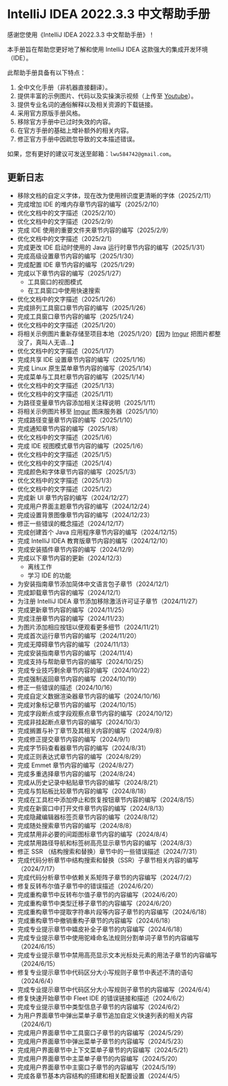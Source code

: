 # IntelliJ IDEA 2022.3.3 中文帮助手册

感谢您使用《IntelliJ IDEA 2022.3.3 中文帮助手册》！

本手册旨在帮助您更好地了解和使用 IntelliJ IDEA 这款强大的集成开发环境（IDE）。 

此帮助手册具备有以下特点：

1. 全中文化手册（非机器直接翻译）。
2. 提供丰富的示例图片、代码以及实操演示视频（上传至 [Youtube](https://www.youtube.com/)）。
3. 提供专业名词的通俗解释以及相关资源的下载链接。
4. 采用官方原版手册风格。 
5. 移除官方手册中已过时失效的内容。
6. 在官方手册的基础上增补额外的相关内容。
7. 修正官方手册中因疏忽导致的文本描述错误。

如果，您有更好的建议可发送至邮箱：`lwu584742@gmail.com`。

## 更新日志
 - 移除文档的自定义字体，现在改为使用辨识度更清晰的字体（2025/2/11）
 - 完成增加 IDE 的堆内存章节内容的编写（2025/2/10）
 - 优化文档中的文字描述（2025/2/10）
 - 优化文档中的文字描述（2025/2/9）
 - 完成 IDE 使用的重要文件夹章节内容的编写（2025/2/9）
 - 优化文档中的文字描述（2025/2/1）
 - 完成更改 IDE 启动时使用的 Java 运行时章节内容的编写（2025/1/31）
 - 完成高级设置章节内容的编写（2025/1/30）
 - 完成配置 IDE 章节内容的编写（2025/1/29）
 - 完成以下章节内容的编写（2025/1/27）
   - 工具窗口的视图模式
   - 在工具窗口中使用快速搜索
 - 优化文档中的文字描述（2025/1/26）
 - 完成排列工具窗口章节内容的编写（2025/1/26）
 - 完成工具窗口章节内容的编写（2025/1/24）
 - 优化文档中的文字描述（2025/1/20）
 - 将相关示例图片重新存储至项目本地（2025/1/20）【因为 [Imgur](https://imgur.com/) 把图片都整没了，真叫人无语...】
 - 优化文档中的文字描述（2025/1/17）
 - 完成共享 IDE 设置章节内容的编写（2025/1/16）
 - 完成 Linux 原生菜单章节内容的编写（2025/1/14）
 - 完成菜单与工具栏章节内容的编写（2025/1/14）
 - 优化文档中的文字描述（2025/1/13）
 - 优化文档中的文字描述（2025/1/11）
 - 为路径变量章节内容添加相关注释说明（2025/1/11）
 - 将相关示例图片移至 [Imgur](https://imgur.com/) 图床服务器（2025/1/10）
 - 完成路径变量章节内容的编写（2025/1/10）
 - 完成通知章节内容的编写（2025/1/8）
 - 优化文档中的文字描述（2025/1/6）
 - 完成 IDE 视图模式章节内容的编写（2025/1/6）
 - 优化文档中的文字描述（2025/1/5）
 - 优化文档中的文字描述（2025/1/4）
 - 完成颜色和字体章节内容的编写（2025/1/3）
 - 优化文档中的文字描述（2025/1/3）
 - 优化文档中的文字描述（2025/1/2）
 - 完成新 UI 章节内容的编写（2024/12/27）
 - 完成用户界面主题章节内容的编写（2024/12/24）
 - 完成设置背景图像章节内容的编写（2024/12/23）
 - 修正一些错误的概念描述（2024/12/17）
 - 完成创建首个 Java 应用程序章节内容的编写（2024/12/15）
 - 完成 IntelliJ IDEA 教育版章节内容的编写（2024/12/10）
 - 完成安装插件章节内容的编写（2024/12/9）
 - 完成以下章节内容的更新（2024/12/3）
   - 离线工作
   - 学习 IDE 的功能
 - 为安装指南章节添加简体中文语言包子章节（2024/12/1）
 - 完成卸载章节内容的编写（2024/12/1）
 - 为注册 IntelliJ IDEA 章节添加移除激活许可证子章节（2024/11/27）
 - 完成更新章节内容的编写（2024/11/25）
 - 完成注册章节内容的编写（2024/11/23）
 - 为图片添加相应按钮以便观看更多细节（2024/11/21）
 - 完成首次运行章节内容的编写（2024/11/20）
 - 完成无障碍章节内容的编写（2024/11/13）
 - 完成安装指南章节内容的编写（2024/11/4）
 - 完成支持与帮助章节内容的编写（2024/10/25）
 - 完成专业技巧剩余章节内容的编写（2024/10/22）
 - 完成强制返回章节内容的编写（2024/10/19）
 - 修正一些错误的描述（2024/10/16）
 - 完成自定义数据渲染器章节内容的编写（2024/10/16)
 - 完成对象标记章节内容的编写（2024/10/15）
 - 完成字段断点或字段观察点章节内容的编写（2024/10/12）
 - 完成非挂起断点章节内容的编写（2024/10/3）
 - 完成搁置与补丁章节及其相关内容的编写（2024/9/8）
 - 完成修正提交章节内容的编写（2024/9/1）
 - 完成字节码查看器章节内容的编写（2024/8/31）
 - 完成正则表达式章节内容的编写（2024/8/29）
 - 完成 Emmet 章节内容的编写（2024/8/27）
 - 完成多重选择章节内容的编写（2024/8/24）
 - 完成从历史记录中粘贴章节内容的编写（2024/8/21）
 - 完成与剪贴板比较章节内容的编写（2024/8/18）
 - 完成在工具栏中添加停止和恢复按钮章节内容的编写（2024/8/15）
 - 完成在新窗口中打开文件章节内容的编写（2024/8/13）
 - 完成隐藏编辑器标签页章节内容的编写（2024/8/12）
 - 完成随处搜索章节内容的编写（2024/8/8）
 - 完成禁用非必要的间距图标章节内容的编写（2024/8/4）
 - 完成禁用路径导航和标签树高亮显示章节内容的编写（2024/8/3）
 - 修正 SSR （结构搜索和替换）章节中的一些错误描述（2024/7/31）
 - 完成代码分析章节中结构搜索和替换（SSR）子章节相关内容的编写（2024/7/17）
 - 完成代码分析章节中依赖关系矩阵子章节的内容编写（2024/7/2）
 - 修复反转布尔值子章节中的错误描述（2024/6/20）
 - 完成重构章节中反转布尔值子章节的内容编写（2024/6/20）
 - 完成重构章节中类型迁移子章节的内容编写（2024/6/20）
 - 完成重构章节中提取字符串片段等内容子章节的内容编写（2024/6/18）
 - 完成重构章节中撤销重构子章节的内容编写（2024/6/18）
 - 完成专业提示章节中嬉皮补全子章节的内容编写（2024/6/18）
 - 完成专业提示章节中使用驼峰命名法规则分割单词子章节的内容编写（2024/6/15）
 - 完成专业提示章节中禁用高亮显示文本光标处元素的用法子章节的内容编写（2024/6/15）
 - 修复专业提示章节中代码区分大小写规则子章节中表述不清的语句（2024/6/4）
 - 完成专业提示章节中代码区分大小写规则子章节的内容编写（2024/6/4）
 - 修复快速开始章节中 Fleet IDE 的错误链接和描述（2024/6/2）
 - 完成专业提示章节中类型信息子章节的内容编写（2024/6/2）
 - 为用户界面章节中弹出菜单子章节追加自定义快速列表的相关内容（2024/6/1）
 - 完成用户界面章节中工具窗口子章节的内容编写（2024/5/29）
 - 完成用户界面章节中弹出菜单子章节的内容编写（2024/5/23）
 - 完成用户界面章节中上下文菜单子章节的内容编写（2024/5/21）
 - 完成用户界面章节中主菜单子章节的内容编写（2024/5/20）
 - 完成用户界面章节中主窗口子章节的内容编写（2024/5/19）
 - 完成各章节基本内容结构的搭建和相关配置设置（2024/4/5）



